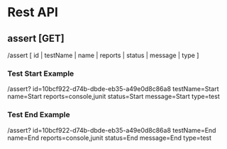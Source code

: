 Rest API
==========

## assert [GET]
  /assert [ id | testName | name | reports | status | message | type ]
  
### Test Start Example
  /assert?
    id=10bcf922-d74b-dbde-eb35-a49e0d8c86a8 
    testName=Start
    name=Start
    reports=console,junit
    status=Start
    message=Start
    type=test
    
### Test End Example
  /assert?
    id=10bcf922-d74b-dbde-eb35-a49e0d8c86a8 
    testName=End
    name=End
    reports=console,junit
    status=End
    message=End
    type=test
